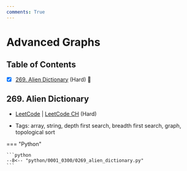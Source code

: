 ```yaml
---
comments: True
---
```


# Advanced Graphs

## Table of Contents

- [x] [269. Alien Dictionary](https://leetcode.cn/problems/alien-dictionary/) (Hard) 👑

## 269. Alien Dictionary

-   [LeetCode](https://leetcode.com/problems/alien-dictionary/) | [LeetCode CH](https://leetcode.cn/problems/alien-dictionary/) (Hard)

-   Tags: array, string, depth first search, breadth first search, graph, topological sort

=== "Python"

    ```python
    --8<-- "python/0001_0300/0269_alien_dictionary.py"
    ```
